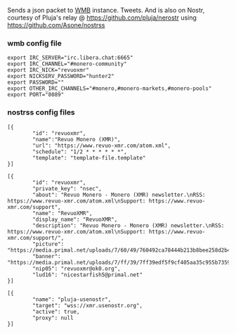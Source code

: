 Sends a json packet to [WMB](https://github.com/cfindlayisme/wmb) instance. Tweets. And is also on Nostr, courtesy of Pluja's relay @ https://github.com/pluja/nerostr using https://github.com/Asone/nostrss

### wmb config file
```
export IRC_SERVER="irc.libera.chat:6665"
export IRC_CHANNEL="#monero-community"
export IRC_NICK="revuoxmr"
export NICKSERV_PASSWORD="hunter2"
export PASSWORD=""
export OTHER_IRC_CHANNELS="#monero,#monero-markets,#monero-pools"
export PORT="8089"
```
### nostrss config files
```
[{
        "id": "revuoxmr",
        "name":"Revuo Monero (XMR)",
        "url": "https://www.revuo-xmr.com/atom.xml",
        "schedule": "1/2 * * * * * *",
        "template": "template-file.template"
}]
```
```
[{
        "id": "revuoxmr",
        "private_key": "nsec",
        "about": "Revuo Monero - Monero (XMR) newsletter.\nRSS: https://www.revuo-xmr.com/atom.xml\nSupport: https://www.revuo-xmr.com/support",
        "name": "RevuoXMR",
        "display_name": "RevuoXMR",
        "description": "Revuo Monero - Monero (XMR) newsletter.\nRSS: https://www.revuo-xmr.com/atom.xml\nSupport: https://www.revuo-xmr.com/support/",
        "picture": "https://media.primal.net/uploads/7/60/49/760492ca78444b213b8bee258d2b461d5934556084fef8993be372ebd5d4566d.png",
        "banner": "https://media.primal.net/uploads/7/ff/39/7ff39edf5f9cf405aa35c955b735924704f4cf59856fa7267a905a949e75ebb3.png",
        "nip05": "revuoxmr@ok0.org",
        "lud16": "nicestarfish5@primal.net"
}]
```
```
[{
        "name": "pluja-usenostr",
        "target": "wss://xmr.usenostr.org",
        "active": true,
        "proxy": null
}]
```
